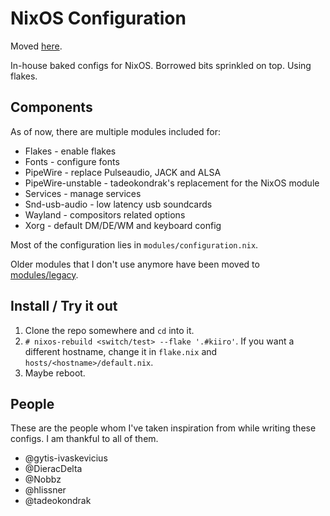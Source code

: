 # NixOS Configuration

Moved [here](https://github.com/fufexan/dotfiles).

In-house baked configs for NixOS. Borrowed bits sprinkled on top. Using flakes.

## Components

As of now, there are multiple modules included for:

- Flakes - enable flakes
- Fonts - configure fonts
- PipeWire - replace Pulseaudio, JACK and ALSA
- PipeWire-unstable - tadeokondrak's replacement for the NixOS module
- Services - manage services
- Snd-usb-audio - low latency usb soundcards
- Wayland - compositors related options
- Xorg - default DM/DE/WM and keyboard config

Most of the configuration lies in `modules/configuration.nix`.

Older modules that I don't use anymore have been moved to
[modules/legacy](./modules/legacy).

## Install / Try it out

1. Clone the repo somewhere and `cd` into it.
2. `# nixos-rebuild <switch/test> --flake '.#kiiro'`. If you want a different
   hostname, change it in `flake.nix` and `hosts/<hostname>/default.nix`.
3. Maybe reboot.

## People

These are the people whom I've taken inspiration from while writing these
configs. I am thankful to all of them.

- @gytis-ivaskevicius
- @DieracDelta
- @Nobbz
- @hlissner
- @tadeokondrak
